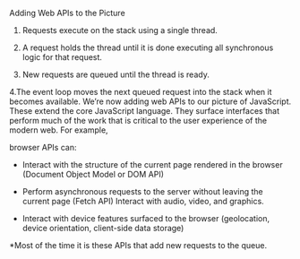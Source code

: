 Adding Web APIs to the Picture
1. Requests execute on the stack using a single thread.

2. A request holds the thread until it is done executing all synchronous logic for that request.

3. New requests are queued until the thread is ready.

4.The event loop moves the next queued request into the stack when it becomes available.
We’re now adding web APIs to our picture of JavaScript. These extend the core JavaScript language. They surface interfaces that perform much of the work that is critical to the user experience of the modern web. For example, 

browser APIs can: 

* Interact with the structure of the current page rendered in the browser (Document Object Model or DOM API)
* Perform asynchronous requests to the server without leaving the current page (Fetch API)
Interact with audio, video, and graphics.

* Interact with device features surfaced to the browser (geolocation, device orientation, client-side data storage)
 
*Most of the time it is these APIs that add new requests to the queue. 